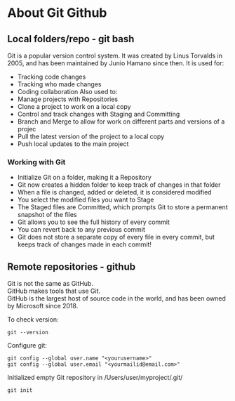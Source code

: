 # About Git Github

## Local folders/repo - git bash

Git is a popular version control system. It was created by Linus Torvalds in 2005, and has been maintained by Junio Hamano since then.
It is used for:
  + Tracking code changes
  + Tracking who made changes
  + Coding collaboration
Also used to:
+ Manage projects with Repositories
+ Clone a project to work on a local copy
+ Control and track changes with Staging and Committing
+ Branch and Merge to allow for work on different parts and versions of a projec
+ Pull the latest version of the project to a local copy
+ Push local updates to the main project

### Working with Git
+ Initialize Git on a folder, making it a Repository
+ Git now creates a hidden folder to keep track of changes in that folder
+ When a file is changed, added or deleted, it is considered modified
+ You select the modified files you want to Stage
+ The Staged files are Committed, which prompts Git to store a permanent snapshot of the files
+ Git allows you to see the full history of every commit
+ You can revert back to any previous commit
+ Git does not store a separate copy of every file in every commit, but keeps track of changes made in each commit!


## Remote repositories - github

Git is not the same as GitHub.</br>
GitHub makes tools that use Git.</br>
GitHub is the largest host of source code in the world, and has been owned by Microsoft since 2018.</br>


To check version:
```
git --version
```

Configure git:
```
git config --global user.name "<yourusername>"
git config --global user.email "<yourmailid@email.com>"
``` 

Initialized empty Git repository in /Users/user/myproject/.git/
```
git init 
```

